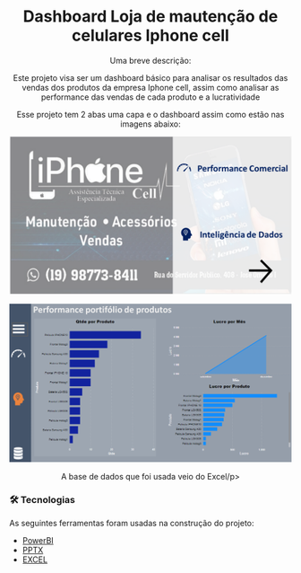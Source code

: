 <h1 align="center">Dashboard Loja de mautenção de celulares Iphone cell</h1>

<p align="center">Uma breve descrição:</p>

<p align="center">Este projeto visa ser um dashboard básico para analisar os resultados das vendas dos produtos da empresa Iphone cell,
assim como analisar as performance das vendas de cada produto e a lucratividade</p>

<p align="center">Esse projeto tem 2 abas uma capa e o dashboard assim como estão nas imagens abaixo:</p>

<p align="center">
  <img src="to_readme/1.png">
</p>



<p align="center">
  <img src="to_readme/2.png">
</p>


<p align="center">A base de dados que foi usada veio do Excel/p>

### 🛠 Tecnologias

As seguintes ferramentas foram usadas na construção do projeto:

- [PowerBI](https://powerbi.microsoft.com/pt-br/)
- [PPTX](https://www.office.com/launch/powerpoint)
- [EXCEL](https://office.live.com/start/Excel.aspx?ui=pt-BR)


